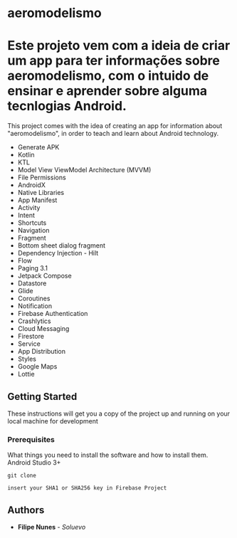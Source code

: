 # aeromodelismo

# Este projeto vem com a ideia de criar um app para ter informações sobre aeromodelismo, com o intuido de ensinar e aprender sobre alguma tecnlogias Android.

This project comes with the idea of creating an app for information about "aeromodelismo", in order to teach and learn about Android technology.
- Generate APK
- Kotlin
- KTL
- Model View ViewModel Architecture (MVVM)
- File Permissions
- AndroidX 
- Native Libraries
- App Manifest
- Activity
- Intent
- Shortcuts
- Navigation
- Fragment
- Bottom sheet dialog fragment
- Dependency Injection - Hilt
- Flow
- Paging 3.1
- Jetpack Compose
- Datastore
- Glide
- Coroutines
- Notification 
- Firebase Authentication
- Crashlytics
- Cloud Messaging
- Firestore
- Service
- App Distribution
- Styles
- Google Maps
- Lottie

## Getting Started

These instructions will get you a copy of the project up and running on your local machine for development

### Prerequisites

What things you need to install the software and how to install them.
Android Studio 3+

```
git clone
```
```
insert your SHA1 or SHA256 key in Firebase Project
```

## Authors

* **Filipe Nunes** - *Soluevo*
